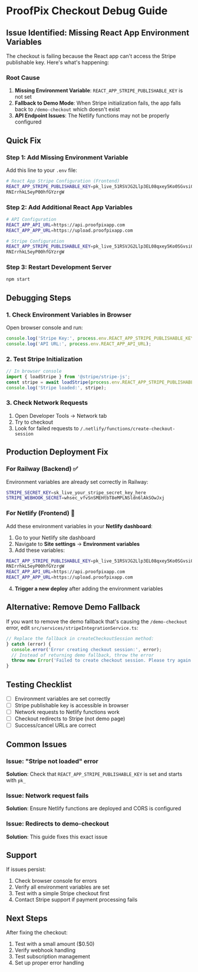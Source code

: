 # ProofPix Checkout Debug Guide

## Issue Identified: Missing React App Environment Variables

The checkout is failing because the React app can't access the Stripe publishable key. Here's what's happening:

### Root Cause
1. **Missing Environment Variable**: `REACT_APP_STRIPE_PUBLISHABLE_KEY` is not set
2. **Fallback to Demo Mode**: When Stripe initialization fails, the app falls back to `/demo-checkout` which doesn't exist
3. **API Endpoint Issues**: The Netlify functions may not be properly configured

## Quick Fix

### Step 1: Add Missing Environment Variable
Add this line to your `.env` file:

```bash
# React App Stripe Configuration (Frontend)
REACT_APP_STRIPE_PUBLISHABLE_KEY=pk_live_51RSVJG2Llp3EL08qxey5Ko0SGvsiQYraVaoC9K0kG3FW7auDMjjnFjGFFYahbhRRI8wySRUYJoWl
RNIrrhkL5eyP00hfGYzrgW
```

### Step 2: Add Additional React App Variables
```bash
# API Configuration
REACT_APP_API_URL=https://api.proofpixapp.com
REACT_APP_APP_URL=https://upload.proofpixapp.com

# Stripe Configuration
REACT_APP_STRIPE_PUBLISHABLE_KEY=pk_live_51RSVJG2Llp3EL08qxey5Ko0SGvsiQYraVaoC9K0kG3FW7auDMjjnFjGFFYahbhRRI8wySRUYJoWl
RNIrrhkL5eyP00hfGYzrgW
```

### Step 3: Restart Development Server
```bash
npm start
```

## Debugging Steps

### 1. Check Environment Variables in Browser
Open browser console and run:
```javascript
console.log('Stripe Key:', process.env.REACT_APP_STRIPE_PUBLISHABLE_KEY);
console.log('API URL:', process.env.REACT_APP_API_URL);
```

### 2. Test Stripe Initialization
```javascript
// In browser console
import { loadStripe } from '@stripe/stripe-js';
const stripe = await loadStripe(process.env.REACT_APP_STRIPE_PUBLISHABLE_KEY);
console.log('Stripe loaded:', stripe);
```

### 3. Check Network Requests
1. Open Developer Tools → Network tab
2. Try to checkout
3. Look for failed requests to `/.netlify/functions/create-checkout-session`

## Production Deployment Fix

### For Railway (Backend) ✅
Environment variables are already set correctly in Railway:
```bash
STRIPE_SECRET_KEY=sk_live_your_stripe_secret_key_here
STRIPE_WEBHOOK_SECRET=whsec_vfvSnSMEHtbT8eMPLNSldn6lAkSOwJxj
```

### For Netlify (Frontend) 🔧
Add these environment variables in your **Netlify dashboard**:

1. Go to your Netlify site dashboard
2. Navigate to **Site settings** → **Environment variables**
3. Add these variables:

```bash
REACT_APP_STRIPE_PUBLISHABLE_KEY=pk_live_51RSVJG2Llp3EL08qxey5Ko0SGvsiQYraVaoC9K0kG3FW7auDMjjnFjGFFYahbhRRI8wySRUYJoWl
RNIrrhkL5eyP00hfGYzrgW
REACT_APP_API_URL=https://api.proofpixapp.com
REACT_APP_APP_URL=https://upload.proofpixapp.com
```

4. **Trigger a new deploy** after adding the environment variables

## Alternative: Remove Demo Fallback

If you want to remove the demo fallback that's causing the `/demo-checkout` error, edit `src/services/stripeIntegrationService.ts`:

```typescript
// Replace the fallback in createCheckoutSession method:
} catch (error) {
  console.error('Error creating checkout session:', error);
  // Instead of returning demo fallback, throw the error
  throw new Error('Failed to create checkout session. Please try again or contact support.');
}
```

## Testing Checklist

- [ ] Environment variables are set correctly
- [ ] Stripe publishable key is accessible in browser
- [ ] Network requests to Netlify functions work
- [ ] Checkout redirects to Stripe (not demo page)
- [ ] Success/cancel URLs are correct

## Common Issues

### Issue: "Stripe not loaded" error
**Solution**: Check that `REACT_APP_STRIPE_PUBLISHABLE_KEY` is set and starts with `pk_`

### Issue: Network request fails
**Solution**: Ensure Netlify functions are deployed and CORS is configured

### Issue: Redirects to demo-checkout
**Solution**: This guide fixes this exact issue

## Support

If issues persist:
1. Check browser console for errors
2. Verify all environment variables are set
3. Test with a simple Stripe checkout first
4. Contact Stripe support if payment processing fails

## Next Steps

After fixing the checkout:
1. Test with a small amount ($0.50)
2. Verify webhook handling
3. Test subscription management
4. Set up proper error handling 